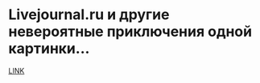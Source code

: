 # Livejournal.ru и другие невероятные приключения одной картинки...



[LINK](https://varlamov.ru/199417.html)